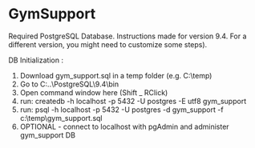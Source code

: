 # GymSupport

Required PostgreSQL Database. Instructions made for version 9.4. For a different version, you might need to customize some steps). 

DB Initialization :
1. Download gym_support.sql in a temp folder (e.g. C:\temp\)
2. Go to C:\..\PostgreSQL\9.4\bin
3. Open command window here (Shift _ RClick)
4. run: createdb -h localhost -p 5432 -U postgres -E utf8 gym_support
5. run: psql -h localhost -p 5432 -U postgres -d gym_support -f c:\temp\gym_support.sql
6. OPTIONAL - connect to localhost with pgAdmin and administer gym_support DB
